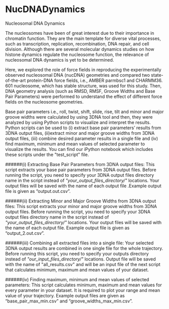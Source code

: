 # NucDNADynamics
Nucleosomal DNA Dynamics

The nucleosomes have been of great interest due to their importance in chromatin function. They are the main template for diverse vital processes, such as transcription, replication, recombination, DNA repair, and cell division. Although there are several molecular dynamics studies on how histone dynamics regulate the nucleosome function, the relevance of nucleosomal DNA dynamics is yet to be determined.

Here, we explored the role of force fields in reproducing the experimentally observed nucleosomal DNA (nucDNA) geometries and compared two state-of-the-art protein-DNA force fields, i.e., AMBER parmbsc1 and CHARMM36. 601 nucleosome, which has stable structure, was used for this study. Then, DNA geometry analysis (such as RMSD, RMSF, Groove Widths and Base Pair Parameters) were performed to understand the effect of different force fields on the nucleosome geometries.

Base pair parameters i.e., roll, twist, shift, slide, rise, tilt and minor and major groove widths were calculated by using 3DNA tool and then, they were analyzed by using Python scripts to visualize and interpret the results. Python scripts can be used to (i) extract base pair parameters’ results from 3DNA output files, (ii)extract minor and major groove widths from 3DNA output files, (iii) combine desired parameter results in a single file and (iv) find maximum, minimum and mean values of selected parameter to visualize the results. You can find our iPython notebook which includes these scripts under the "test_script" file.

######(i) Extracting Base Pair Parameters from 3DNA output files: 
This script extracts your base pair parameters from 3DNA output files. Before running the script, you need to specify your 3DNA output files directory name in the script instead of *"your_output_files_directory/"* locations. Your output files will be saved with the name of each output file .Example output file is given as “output.out.csv”.

######(ii) Extracting Minor and Major Groove Widths from 3DNA output files: 
This script extracts your minor and major groove widths from 3DNA output files. Before running the script, you need to specify your 3DNA output files directory name in the script instead of *"your_output_files_directory/"* locations. Your output files will be saved with the name of each output file. Example output file is given as “output_2.out.csv”.

######(iii) Combining all extracted files into a single file: 
Your selected 3DNA output results are combined in one single file for the whole trajectory. Before running this script, you need to specify your outputs directory instead of *"our_input_files_directory/"* locations. Output file will be saved with the name of "all_results.csv" and will be an input file of the next script that calculates minimum, maximum and mean values of your dataset.

######(iv) Finding maximum, minimum and mean values of selected parameters: 
This script calculates minimum, maximum and mean values for every parameter in your dataset. It is required to plot your range and mean value of your trajectory. Example output files are given as  “base_pair_max_min.csv” and “groove_widths_max_min.csv”.





